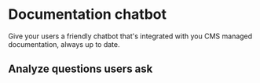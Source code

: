 # Documentation chatbot

Give your users a friendly chatbot that's integrated with you CMS managed documentation, always up to date.

## Analyze questions users ask
